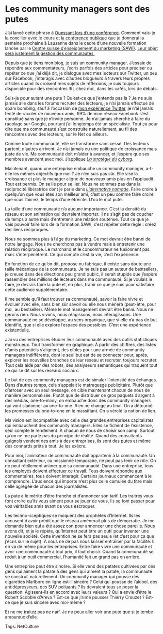 # Les community managers sont des putes

J’ai lancé cette phrase à [Ouessant lors d’une conférence](http://www.dailymotion.com/video/xeirwg_conference-le-flux-au-service-d-une_tech). Comment vais-je la concilier avec le cours et [la conférence publique](http://www.rezonance.ch/rezo/classes/ft-first-tuesday/lausanne/20100923/one-community?page_num=0) que je donnerai la semaine prochaine à Lausanne dans le cadre d’une nouvelle formation lancée par le [Centre suisse d’enseignement du marketing (SAWI)](http://www.sawi.com/fr). [Leur objet sera justement la gestion des communautés.](http://www.sawi.com/fr/Nos_formations/SMCM)

Depuis que je tiens mon blog, je suis un community manager. J’essaie de répondre aux commentateurs, j’écris parfois des articles pour préciser ou répéter ce que j’ai déjà dit, je dialogue avec mes lecteurs sur Twitter, un peu sur Facebook, j’interagis avec d’autres blogueurs à travers leurs propres articles quand ils croisent mes sujets de réflexions, je suis toujours disponible pour des rencontres IRL chez moi, dans les cafés, lors de débats.

Suis-je pour autant une pute ? Qu’est-ce que j’entends pas là ? Je ne suis jamais allé dans les forums recruter des lecteurs, je n’ai jamais effectué de spam bombing, sauf à l’occasion de [mon expérience Twitter](http://blog.tcrouzet.com/2009/09/24/qui-a-la-plus-grosse-quequette-sur-twitter/), je n’ai jamais tenté de racoler de nouveaux amis, 99% de mon réseau Facebook s’est constitué sans que je n’invite personne. Je n’ai jamais cherché à faire du racolage sur Google, pourtant j’ai longtemps été un spécialiste. Tout ça pour dire que ma communauté s’est construite naturellement, au fil des rencontres avec des lecteurs, sur le Net ou ailleurs.

Comme toute communauté, elle se transforme sans cesse. Des lecteurs partent, d’autres arrivent. Je n’ai jamais eu une politique de croissance mais juste de vie. Ma communauté doit m’aider à avancer, et j’espère que ses membres avancent avec moi. J’applique [*La stratégie du cyborg*](http://blog.tcrouzet.com/la-strategie-du-cyborg/).

Maintenant, quand une entreprise embauche un community manager, a-t-elle les mêmes objectifs que moi ? Je n’en suis pas sûr. Elle vise la croissance et plus le manager aligne de nouveaux amis plus on l’applaudit. Tout est permis. On se lie pour se lier. Nous ne sommes pas dans la réciprocité libératrice dont je parle dans [*L’alternative nomade*](http://blog.tcrouzet.com/alternative-nomade/). Faire croire à quelqu’un que vous êtes son meilleur ami, c’est un peu comme faire croire que vous l’aimez, le temps d’une étreinte. D’où le mot pute.

La taille d’une communauté n’a aucune importance. C’est la densité du réseau et son animation qui devraient importer. Il ne s’agit pas de coucher de temps à autre mais d’entretenir une relation soutenue. Tout ce que je vais pouvoir faire lors de la formation SAWI, c’est répéter cette règle : créez des liens réciproques.

Nous ne sommes plus à l’âge du marketing. Ce mot devrait être banni de notre langage. Nous ne cherchons pas à vendre mais à entretenir une relation réciproque. Le marchand et le consommateur ne fusionnent pas mais s’interpénètrent. Ce qui compte c’est la vie, c’est l’expérience.

En fonction de ce qu’on dit, propose ou fabrique, il existe sans doute une taille mécanique de la communauté. Je ne suis pas un auteur de bestsellers, je creuse dans des directions peu grand public, il serait stupide que j’espère rassembler des millions de lecteurs dans ma communauté. Si je voulais le faire, je devrais faire la pute et, en plus, trahir ce que je suis pour satisfaire cette audience supplémentaire.

Il me semble qu’il faut trouver sa communauté, savoir la faire vivre et évoluer avec elle, sans bien sûr savoir où elle nous mènera (peut-être, pour moi, au bestseller). Même le mot management devrait être banni. Nous ne gérons rien. Nous vivons, nous réagissons, nous interagissons. Une communauté ne se développe, au sens organique, que si elle n’a pas de but identifié, que si elle explore l’espace des possibles. C’est une expérience existentielle.

J’ai vu des entreprises étudier leur communauté avec des outils statistiques monstrueux. Tout transformer en graphique. À partir des chiffres, des listes d’amis potentiels s’alignent, des cibles pour une armée de community managers indifférents, dont le seul but est de se connecter pour, après, explorer les nouvelles branches de leur réseau et recruter, toujours recruter. Tout cela aidé par des robots, des analyseurs sémantiques qui traquent tout ce qui se dit sur les réseaux sociaux.

Le but de ces community managers est de simuler l’intensité des échanges. Dans d’autres temps, cela s’appelait le matraquage publicitaire. Plutôt que d’arroser avec un seul message, on cible maintenant chacun de nous de manière personnalisée. Plutôt que de distribuer de gros paquets d’argent à des médias, one-to-many, on embauche donc des community managers qui vont s’adonner au one-to-one. Rien ne change au final. On a détourné les promesses du one-to-one en le massifiant. On a vérolé la notion de lien.

Ma vision est incompatible avec celle des grandes entreprises capitalistes qui embauchent des community managers. Elles se fichent de l’existence, seul compte le rendement. À chacun de nous de choisir son camp. Surtout qu’on ne me parle pas du principe de réalité. Quand des consultants guignols vendent des amis à des entreprises, ils sont des putes et même des connards prêts à tout. Je les exècre.

Pour moi, l’animateur de communauté doit appartenir à la communauté. Un consultant extérieur, ou missionné temporaire, ne peut pas tenir ce rôle. On ne peut réellement animer que sa communauté. Dans une entreprise, tous les employés doivent effectuer ce travail. Tous doivent répondre aux commentaires, tous doivent interagir. Certains journaux commencent à le comprendre. L’audience qui importe n’est plus celle cumulée du titre mais celle agrégée de chacun des journalistes.

La pute a le mérite d’être franche et d’annoncer son tarif. Les traitres vous font croire qu’ils vous aiment pour se jouer de vous. Ils se font passer pour vos véritables amis avant de vous escroquer.

Les techno-sceptiques se moquent des prophètes d’Internet. Ils les accusent d’avoir prédit que le réseau amènerait plus de démocratie. Je me demande bien qui a été assez con pour annoncer une chose pareille. Nous avons dit, et je le répète, qu’Internet peut être un outil pour inventer une nouvelle société. Cette invention ne se fera pas seule (et c’est pour ça que j’écris sur le sujet). À nous ne de pas nous laisser entraîner par la facilité. Il en va de même pour les entreprises. Entre faire vivre une communauté et avoir une communauté à tout prix, il faut choisir. Quand la communauté se réduit à un outil commercial, l’humanité fait un grand pas en arrière.

Une entreprise peut être sincère. Si elle vend des patates cultivées par des gens qui aiment la patate à des gens qui aiment la patate, la communauté se construit naturellement. Un community manager qui pousse des cigarettes Marlboro en ligne est-il sincère ? Celui qui pousse de l’alcool, des antidépresseurs, des SUV polluants ? Ils devraient tous se poser la question. Agissent-ils en accord avec leurs valeurs ? Qui a envie d’être le Robert Scobble d’Areva ? Est-ce que j’aime pousser Thierry Crouzet ? Est-ce que je suis sincère avec moi-même ?

Et ne me traitez pas ne naïf. Je ne peux aller voir une pute que si je tombe amoureux d’elle.

Tags: NetCulture